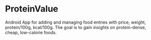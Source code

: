 # ProteinValue

Android App for adding and managing food entries with price, weight, protein/100g, kcal/100g. The goal is to gain insights on protein-dense, cheap, low-calorie foods.

